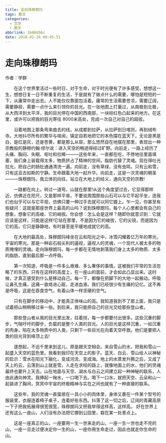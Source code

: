 ```yaml
---
title: 走向珠穆朗玛
tags: 散文
categories:
  - 文学
  - 散文
abbrlink: 1b08d56c
date: 2018-02-26 00:45:51
---
```

  
# 走向珠穆朗玛

 作者：学群

&emsp;&emsp;在这个世界里活过一些时日，对于生命，对于时光便有了许多感受。想想这一生，想想日复一日不断重复的生活，于是就有了做点什么的需要，哪怕是短短的一下，从庸常中走出去。人不能仅仅靠面包活着。庸常的生活需要苍凉，需要辽阔，需要静寂，需要一点什么来引领你的目光。在一张地图上打量过，从南极到北极，从大西洋到太平洋，我的目光停在中国的西南部，一块棕红色凸起来的地方。在这里，或许可以把我的目光寄往 8000米高处，完成一次自己对自己的超拔。

&emsp;&emsp;沿着地图上那条弯来曲去的线，从成都到拉萨，从拉萨到日喀则，再到绒布寺。大地抖尽所有的繁华与喧闹，镇定自若地把它的本色摆在蓝天下，无论是黑是白，是红是灰，还是苍黄，都是那么从容，那么悠然自在地摆在那里，表现出一种宗教般的静穆约翰·缪尔说：进入天空的畅途得经过旷野。向前走，一路上经历了头痛、胸闷、失眠、呕吐和拉稀———这些年来，一直都在吃，不停地往里面填塞，我们身上装载得太多，物质挤占了精神的空间，脂肪代替了灵魂。现在得吐光拉光，把自己的肠肚通通清洗一遍。向前走，没有草绿，没有虫鸣，只有云和雪，只有这亘古如斯的宁静。生命跟着大地一起升华。向前走，这是一次灵魂的朝圣———珠穆朗玛，我立体的向往，站立在大地上的经义，通向天空的宗教!

&emsp;&emsp;一路都在向上。转过一道弯，山就在那里!从这个角度望过去，它显得那样近，仿佛近在咫尺，又是那样平易，不要说周围那些山石可以与它平起平坐，连我们也似乎可以与它平视，仿佛只要一伸过手去就可以同它握上。乍一见，你甚至有些疑问：这就是那座世界上最高的山吗？说到珠穆朗玛，每个人心里都会有自己的想象，想象它的高峻、它的峭拔。你会想：怎么会是这样？随即你就意识到：它就应该是这样，只能是这样!它站在那里，不是因为它的峻拔，它的尖锐，而是因为它的高。它只是静静地，有时甚至是平缓地成就它的高。

&emsp;&emsp;在大地的最高处，珠穆朗玛峰坐在云和阳光之中，冰雪闪耀着亿万年的寒光，宇宙的寒光。那是一种岩石般尖利的逼视，逼视人的灵魂，一个现代人被太多的物质掩埋的灵魂。走向珠穆朗玛，每一步都在无情地剥落我们身上太多的物质、太多的脂肪，直到最后那一点呼吸。

&emsp;&emsp;第一次知道，呼吸是一件多么艰难、多么奢侈的事情。这被我们平常的生活忽略了的东西，只有在这样的高度上，在一座山的面前，才会如此凸显出来。这时候，才真正感受到什么是移动自己。每一下，都像在把脚下的大地一起搬动。呼吸让鼻孔生痛，这痛一直烙进心脏，走进血液。我们已经很少有生痛的记忆。这不再是呼吸，这是在吞食空气，有着山体一样坚硬的空气。

&emsp;&emsp;只有在脚步的移动中，才能真正体味山的高。我知道我到不了那上面，我只是试着把山稍稍移过来一些。到后来，我只能把自己的目光交给那些登山者。

&emsp;&emsp;那些登山者从我的目光里出发，拄着拐，每一步都要付出很多。这些沉重的脚步，气喘吁吁的脚步，负载的是整个人类的目光。人的目光是这样沉重，一如沉重的肉身。陷在太多物质中的人类，只剩下一些目光在向着天空呼救。他们是要把人类的目光背到峰顶上去!

&emsp;&emsp;遂想起，不远千里来到这儿，原是跟天空相会。来自雪山的水，把我和雪山一起盛入天空的蓝色里。我看到我印在天空上的影子。蓝天、白云、雪山给人以神秘的启示：雪水在阳光下融化，变成河流，变成海。地上的水蒸发升腾之后，又成了天上的云，云落到山上就是雪。人走在求经的路上，就像地面上的水，他们的灵魂最终也要升上天去。山在地面与天空、湖水与白云之间建立起一种神秘的联系，人由此通向神灵。我捧起一掬水，一口喝下去。喝下一口水，就把天空、云朵和山一起装进了胸间，冥冥中宇宙的终极精神与实在之间也就有了一种直接的联系。

&emsp;&emsp;这些年，我的灵魂一直蛰居在一具小小的肉体里，身体又裹在一件某个型号的服装里，衣服连着椅子桌子，连着好些东西。抖落了这一切之后，辽阔的青藏高原一下子把我拓展得很宽很宽，珠穆朗玛又把我举得这样高，这样高。 好在世界上还有这么一座山，人们没有办法把它挪到公园里，栽在某一处景点上。

&emsp;&emsp;这是一座真正的山，一座要用一生一世来走的山，一座一生一世也走不完的山，一座一旦走过便决定你一生的山，一座你用生命走过，因此也就走你生命的山。
